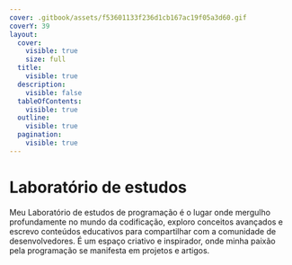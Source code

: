 ```yaml
---
cover: .gitbook/assets/f53601133f236d1cb167ac19f05a3d60.gif
coverY: 39
layout:
  cover:
    visible: true
    size: full
  title:
    visible: true
  description:
    visible: false
  tableOfContents:
    visible: true
  outline:
    visible: true
  pagination:
    visible: true
---
```


# Laboratório de estudos

Meu Laboratório de estudos de programação é o lugar onde mergulho profundamente no mundo da codificação, exploro conceitos avançados e escrevo conteúdos educativos para compartilhar com a comunidade de desenvolvedores. É um espaço criativo e inspirador, onde minha paixão pela programação se manifesta em projetos e artigos.
